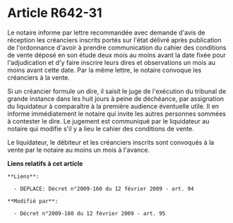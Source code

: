 # Article R642-31

Le notaire informe par lettre recommandée avec demande d'avis de réception les créanciers inscrits portés sur l'état délivré
après publication de l'ordonnance d'avoir à prendre communication du cahier des conditions de vente déposé en son étude deux
mois au moins avant la date fixée pour l'adjudication et d'y faire inscrire leurs dires et observations un mois au moins
avant cette date. Par la même lettre, le notaire convoque les créanciers à la vente.

Si un créancier formule un dire, il saisit le juge de l'exécution du tribunal de grande instance dans les huit jours à peine
de déchéance, par assignation du liquidateur à comparaître à la première audience éventuelle utile. Il en informe
immédiatement le notaire qui invite les autres personnes sommées à contester le dire. Le jugement est communiqué par le
liquidateur au notaire qui modifie s'il y a lieu le cahier des conditions de vente.

Le liquidateur, le débiteur et les créanciers inscrits sont convoqués à la vente par le notaire au moins un mois à l'avance.

**Liens relatifs à cet article**

	**Liens**:

	  - DEPLACE: Décret n°2009-160 du 12 février 2009 - art. 94

	**Modifié par**:

	  - Décret n°2009-160 du 12 février 2009 - art. 95
